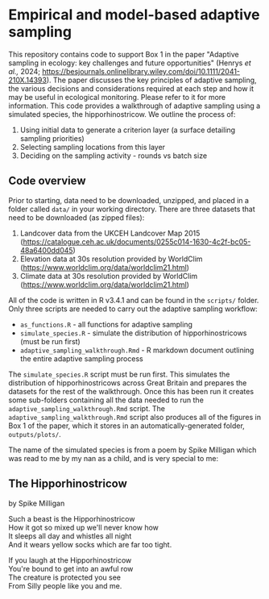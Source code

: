 # Empirical and model-based adaptive sampling

This repository contains code to support Box 1 in the paper "Adaptive sampling in ecology: key challenges and future opportunities" (Henrys _et al.,_ 2024; https://besjournals.onlinelibrary.wiley.com/doi/10.1111/2041-210X.14393). The paper discusses the key principles of adaptive sampling, the various decisions and considerations required at each step and how it may be useful in ecological monitoring. Please refer to it for more information. This code provides a walkthrough of adaptive sampling using a simulated species, the hipporhinostricow. We outline the process of:

1. Using initial data to generate a criterion layer (a surface detailing sampling priorities)
2. Selecting sampling locations from this layer
3. Deciding on the sampling activity - rounds vs batch size

## Code overview

Prior to starting, data need to be downloaded, unzipped, and placed in a folder called `data/` in your working directory. There are three datasets that need to be downloaded (as zipped files):

1. Landcover data from the UKCEH Landcover Map 2015 (https://catalogue.ceh.ac.uk/documents/0255c014-1630-4c2f-bc05-48a6400dd045)
2. Elevation data at 30s resolution provided by WorldClim (https://www.worldclim.org/data/worldclim21.html)
3. Climate data at 30s resolution provided by WorldClim (https://www.worldclim.org/data/worldclim21.html)
 
All of the code is written in R v3.4.1 and can be found in the `scripts/` folder. Only three scripts are needed to carry out the adaptive sampling workflow:

- `as_functions.R` - all functions for adaptive sampling
- `simulate_species.R` - simulate the distribution of hipporhinostricows (must be run first)
- `adaptive_sampling_walkthrough.Rmd` - R markdown document outlining the entire adaptive sampling process 

The `simulate_species.R` script must be run first. This simulates the distribution of hipporhinostricows across Great Britain and prepares the datasets for the rest of the walkthrough. Once this has been run it creates some sub-folders containing all the data needed to run the `adaptive_sampling_walkthrough.Rmd` script. The `adaptive_sampling_walkthrough.Rmd` script also produces all of the figures in Box 1 of the paper, which it stores in an automatically-generated folder, `outputs/plots/`.


The name of the simulated species is from a poem by Spike Milligan which was read to me by my nan as a child, and is very special to me:


## The Hipporhinostricow  
by Spike Milligan


Such a beast is the Hipporhinostricow  
How it got so mixed up we'll never know how  
It sleeps all day and whistles all night  
And it wears yellow socks which are far too tight.  


If you laugh at the Hipporhinostricow  
You're bound to get into an awful row  
The creature is protected you see  
From Silly people like you and me.  

  

